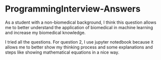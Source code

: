 # ProgrammingInterview-Answers

As a student with a non-biomedical background, I think this question allows me to better understand the application of biomedical in machine learning and increase my biomedical knowledge.

I tried all the questions. For question 2, I use jupyter notedbook because it allows me to better show my thinking process and some explanations and steps like showing mathematical equations in a nice way.
